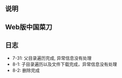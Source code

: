 ## 说明
  Web版中国菜刀
---
## 日志

  + 7-31: 父目录遍历完成, 异常信息没有处理
  + 8-1: 子目录遍历以及文件下载完成，异常信息没有处理
  + 8-2: 删除完成
